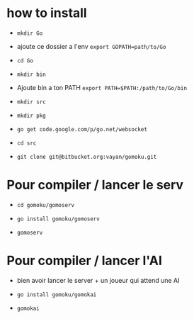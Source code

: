 # how to install

* `mkdir Go`

* ajoute ce dossier a l'env `export GOPATH=path/to/Go `

* `cd Go`

* `mkdir bin`

* Ajoute bin a ton PATH `export PATH=$PATH:/path/to/Go/bin`

* `mkdir src`

* `mkdir pkg`

* `go get code.google.com/p/go.net/websocket`

* `cd src`

* `git clone git@bitbucket.org:vayan/gomoku.git`

# Pour compiler / lancer le serv

* `cd gomoku/gomoserv`

* `go install gomoku/gomoserv`

* `gomoserv`

# Pour compiler / lancer l'AI

* bien avoir lancer le server + un joueur qui attend une AI

* `go install gomoku/gomokai`

* `gomokai`